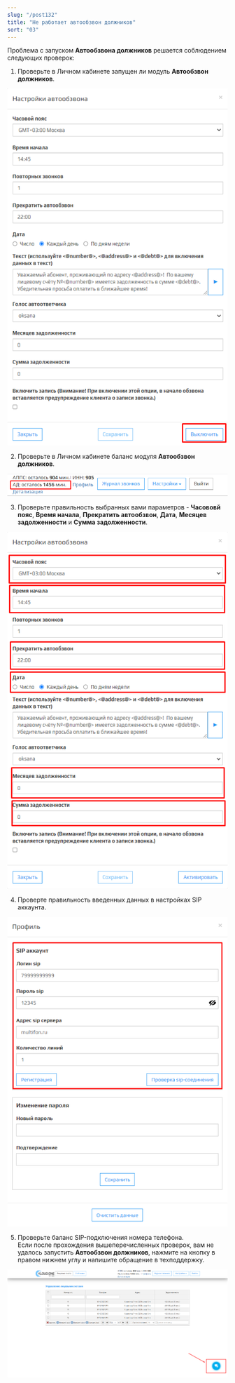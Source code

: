 ```yaml
---
slug: "/post132"
title: "Не работает автообзвон должников"
sort: "03"
---
```


Проблема с запуском **Автообзвона должников** решается соблюдением следующих проверок:  
1. Проверьте в Личном кабинете запущен ли модуль **Автообзвон должников**.

![Картинка](./images/dont_work_AD_1.png)

2. Проверьте в Личном кабинете баланс модуля **Автообзвон должников**.

![Картинка](./images/dont_work_AD_2.png)

3. Проверьте правильность выбранных вами параметров - **Часововй пояс**, **Время начала**, **Прекратить автообзвон**, **Дата**, **Месяцев задолженности** и **Сумма задолженности**.

![Картинка](./images/dont_work_AD_3.png)

4. Проверте правильность введенных данных в настройках SIP аккаунта.

![Картинка](./images/dont_work_AD_4.png)

5. Проверьте баланс SIP-подключения номера телефона.  
Если после прохождения вышеперечисленных проверок, вам не удалось запустить **Автообзвон должников**, нажмите на кнопку  в правом нижнем углу и напишите обращение в техподдержку.

![Картинка](./images/butt_not_ok.png)